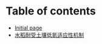 # Table of contents

* [Initial page](README.md)
* [水稻耐受土壤低氮适应性机制](shui-dao-nai-shou-tu-rang-di-dan-kuo-ying-xing-ji-zhi.md)


